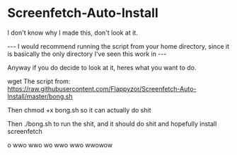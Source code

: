 Screenfetch-Auto-Install
========================

I don't know why I made this, don't look at it.

--- I would recommend running the script from your home directory, since it is basically the only directory I've seen this work in ---

Anyway if you do decide to look at it, heres what you want to do.

wget The script from: https://raw.githubusercontent.com/Flappyzor/Screenfetch-Auto-Install/master/bong.sh

Then chmod +x bong.sh so it can actually do shit

Then ./bong.sh to run the shit, and it should do shit and hopefully install screenfetch

o wwo wwo wo wwo wwo wwowow
